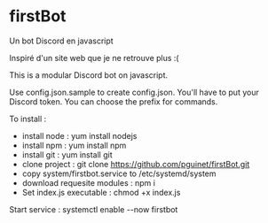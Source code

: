 # firstBot
Un bot Discord en javascript

Inspiré d'un site web que je ne retrouve plus :(

This is a modular Discord bot on javascript.

Use config.json.sample to create config.json. You'll have to put your Discord token. You can choose the prefix for commands.

To install :
- install node : yum install nodejs
- install npm : yum install npm
- install git : yum install git
- clone project : git clone https://github.com/pguinet/firstBot.git
- copy system/firstbot.service to /etc/systemd/system
- download requesite modules : npm i
- Set index.js executable : chmod +x index.js

Start service : systemctl enable --now firstbot

